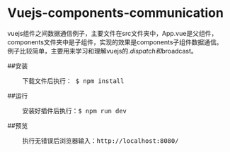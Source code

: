 # Vuejs-components-communication
vuejs组件之间数据通信例子，主要文件在src文件夹中，App.vue是父组件，components文件夹中是子组件，实现的效果是components子组件数据通信。
例子比较简单，主要用来学习和理解vuejs的$.dispatch和$broadcast。

##安装
<pre>
    下载文件后执行： $ npm install
</pre>

##运行
<pre>
    安装好插件后执行：$ npm run dev
</pre>

##预览
<pre>
    执行无错误后浏览器输入：http://localhost:8080/
</pre>